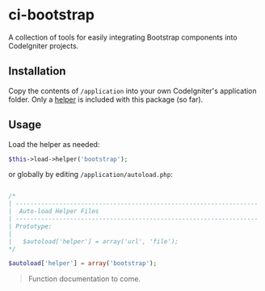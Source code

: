 ci-bootstrap
=============

A collection of tools for easily integrating Bootstrap components into CodeIgniter projects.


## Installation

Copy the contents of `/application` into your own CodeIgniter's application folder.  Only a [helper](http://www.codeigniter.com/user_guide/general/helpers.html) is included with this package (so far).


## Usage

Load the helper as needed:

```php
$this->load->helper('bootstrap');
```

or globally by editing `/application/autoload.php`:

```php

/*
| -------------------------------------------------------------------
|  Auto-load Helper Files
| -------------------------------------------------------------------
| Prototype:
|
|	$autoload['helper'] = array('url', 'file');
*/

$autoload['helper'] = array('bootstrap');
```

> Function documentation to come.
